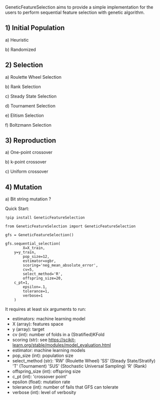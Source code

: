 GeneticFeatureSelection aims to provide a simple implementation for the users to perform sequential feature selection with genetic algorithm.

## 1) Initial Population 
   a) Heuristic 
   
   b) Randomized 
    
## 2) Selection
   a) Roulette Wheel Selection 
   
   b) Rank Selection 
   
   c) Steady State Selection 
   
   d) Tournament Selection 
   
   e) Elitism Selection 
   
   f) Boltzmann Selection 
   

## 3) Reproduction
   a) One-point crossover 
   
   b) k-point crossover 
   
   c) Uniform crossover 
   

## 4) Mutation
   a) Bit string mutation ?   


Quick Start:

	!pip install GeneticFeatureSelection
	
	from GeneticFeatureSelection import GeneticFeatureSelection
	
	gfs = GeneticFeatureSelection()

	gfs.sequential_selection(
    		X=X_train, 
   		y=y_train, 
    		pop_size=12, 
    		estimator=xgbr, 
    		scoring='neg_mean_absolute_error', 
    		cv=5, 
    		select_method='R', 
    		offspring_size=20, 
   		c_pt=1, 
    		epsilon=.1, 
    		tolerance=1, 
    		verbose=1
		)

It requires at least six arguments to run:

- estimators: machine learning model
- X (array): features space
- y (array): target
- cv (int): number of folds in a (Stratified)KFold
- scoring (str): see https://scikit-learn.org/stable/modules/model_evaluation.html
- estimator: machine learning models
- pop_size (int): population size
- select_method (str): 'RW' (Roulette Wheel)
		        'SS' (Steady State/Stratify)
		        'T' (Tournament)
		        'SUS' (Stochastic Universal Sampling)
		        'R' (Rank)
- offspring_size (int): offspring size
- c_pt (int): 'crossover point'
- epsilon (float): mutation rate
- tolerance (int): number of fails that GFS can tolerate
- verbose (int): level of verbosity
    